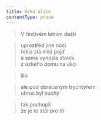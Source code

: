 ```yaml
---
title: Úzká ulice
contentType: prose
---
```


> V řinčivém letním dešti

> uprostřed jiné noci  
> řekla zlá milá pojď  
> a sama vynesla stolek  
> z úzkého domu na ulici

> lilo

> ale pod obráceným trychtýřem  
> ubrus byl suchý

> tak pochopil  
> že je to stůl pro tři
